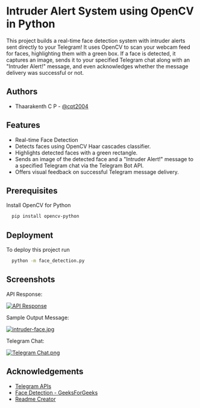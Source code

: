 # Intruder Alert System using OpenCV in Python

This project builds a real-time face detection system with intruder alerts sent directly to your Telegram! It uses OpenCV to scan your webcam feed for faces, highlighting them with a green box. If a face is detected, it captures an image, sends it to your specified Telegram chat along with an "Intruder Alert!" message, and even acknowledges whether the message delivery was successful or not.

## Authors
-  Thaarakenth C P - [@cpt2004](https://www.github.com/cpt2004)

## Features

- Real-time Face Detection
- Detects faces using OpenCV Haar cascades classifier.
- Highlights detected faces with a green rectangle.
- Sends an image of the detected face and a "Intruder Alert!" message to a specified Telegram chat via the Telegram Bot API.
- Offers visual feedback on successful Telegram message delivery.
## Prerequisites

Install OpenCV for Python

```bash
  pip install opencv-python
```
    
## Deployment

To deploy this project run

```bash
  python -m face_detection.py
```

## Screenshots

API Response:

[![API Response](https://i.postimg.cc/q70YHQ9J/response.png)](https://postimg.cc/TK7QrjdF)

Sample Output Message:

[![intruder-face.jpg](https://i.postimg.cc/qBtr5THs/intruder-face.jpg)](https://postimg.cc/HjCFrFxn)

Telegram Chat:

[![Telegram Chat.png](https://i.postimg.cc/vBqK2tQ7/chat.png)](https://postimg.cc/2bWTVvL3)


## Acknowledgements

 - [Telegram APIs](https://core.telegram.org/api/push-updates)
 - [Face Detection - GeeksForGeeks](https://www.geeksforgeeks.org/face-detection-using-python-and-opencv-with-webcam/)
 - [Readme Creator](https://readme.so/editor/)
